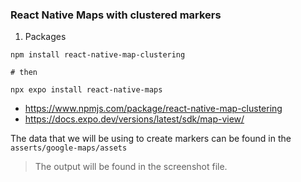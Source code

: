 ### React Native Maps with clustered markers

1. Packages

```shell
npm install react-native-map-clustering

# then

npx expo install react-native-maps
```

- https://www.npmjs.com/package/react-native-map-clustering
- https://docs.expo.dev/versions/latest/sdk/map-view/

The data that we will be using to create markers can be found in the `asserts/google-maps/assets`

> The output will be found in the screenshot file.
